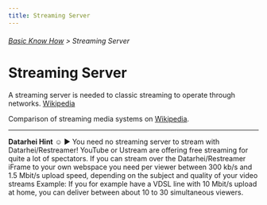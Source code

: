 ```yaml
---
title: Streaming Server
---
```

###### [Basic Know How](../wiki/basic-know-how.html) > Streaming Server

# Streaming Server

A streaming server is needed to classic streaming to operate through networks. <a href="https://en.wikipedia.org/wiki/Streaming_media" target="_blank">Wikipedia</a>

Comparison of streaming media systems on <a href="https://en.wikipedia.org/wiki/Comparison_of_streaming_media_systems" target="_blank">Wikipedia</a>.  

---  
**Datarhei Hint** ☺ ► You need no streaming server to stream with Datarhei/Restreamer! YouTube or Ustream are offering free streaming for quite a lot of spectators. If you can stream over the Datarhei/Restreamer iFrame to your own webspace you need per viewer between 300 kb/s and 1.5 Mbit/s upload speed, depending on the subject and quality of your video streams
Example: If you for example have a VDSL line with 10 Mbit/s upload at home, you can deliver between about 10 to 30 simultaneous viewers.
